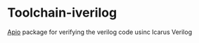 # Toolchain-iverilog

[Apio](https://github.com/FPGAwars/apio) package for verifying the verilog code usinc Icarus Verilog
